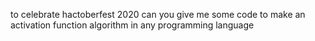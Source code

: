 to celebrate hactoberfest 2020 can you give me some code to make an activation function algorithm in any programming language
